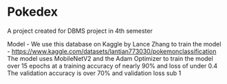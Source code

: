 # Pokedex
A project created for DBMS project in 4th semester

Model -
We use this database on Kaggle by Lance Zhang to train the model - https://www.kaggle.com/datasets/lantian773030/pokemonclassification
The model uses MobileNetV2 and the Adam Optimizer to train the model over 15 epochs at a training accuracy of nearly 90% and loss of under 0.4
The validation accuracy is over 70% and validation loss sub 1
